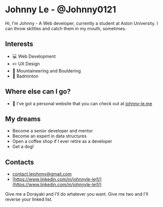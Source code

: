 # Johnny Le - @Johnny0121

Hi, I'm Johnny - A Web developer, currently a student at Aston University. I can throw skittles and catch them in my mouth, sometimes.

## Interests
- :computer: Web Development
- :pencil2: UX Design
- :sunrise_over_mountains: Mountaineering and Bouldering
- :tennis: Badminton

## Where else can I go?
- :iphone: I've got a personal website that you can check out at [johnny-le.me](https://www.johnny-le.me)

## My dreams
- Become a senior developer and mentor
- Become an expert in data structures
- Open a coffee shop if I ever retire as a developer
- Get a dog!

## Contacts

- [contact.lejohnny@gmail.com](contact.lejohnny@gmail.com)
- [https://www.linkedin.com/in/johnnyle-lej1/](https://www.linkedin.com/in/johnnyle-lej1/)

Give me a Dorayaki and I'll do whatever you want. Give me two and I'll reverse your linked list.
